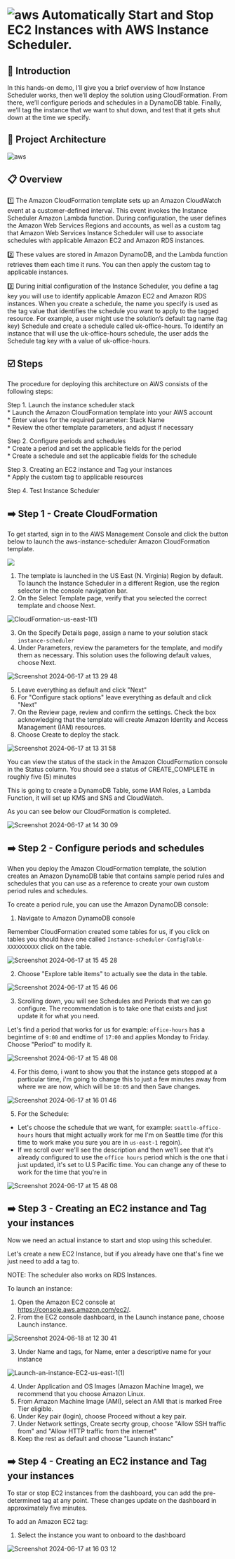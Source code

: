 # ![aws](https://github.com/julien-muke/Search-Engine-Website-using-AWS/assets/110755734/01cd6124-8014-4baa-a5fe-bd227844d263)     Automatically Start and Stop EC2 Instances with AWS Instance Scheduler.


## <a name="introduction">🤖 Introduction</a>

In this hands-on demo, I’ll give you a brief overview of how Instance Scheduler works, then we’ll deploy the solution using CloudFormation.  From there, we’ll configure periods and schedules in a DynamoDB table.  Finally, we’ll tag the instance that we want to shut down, and test that it gets shut down at the time we specify.

## <a name="design">📐 Project Architecture</a>

![aws](https://github.com/julien-muke/aws-instance-scheduler/assets/110755734/c2dcf937-80b0-4a00-9c15-1c9934a6e764)

## 📋 Overview

1️⃣ The Amazon CloudFormation template sets up an Amazon CloudWatch event at a customer-defined interval. This event invokes the Instance Scheduler Amazon Lambda function. During configuration, the user defines the Amazon Web Services Regions and accounts, as well as a custom tag that Amazon Web Services Instance Scheduler will use to associate schedules with applicable Amazon EC2 and Amazon RDS instances.

2️⃣ These values are stored in Amazon DynamoDB, and the Lambda function retrieves them each time it runs. You can then apply the custom tag to applicable instances.

3️⃣ During initial configuration of the Instance Scheduler, you define a tag key you will use to identify applicable Amazon EC2 and Amazon RDS instances. When you create a schedule, the name you specify is used as the tag value that identifies the schedule you want to apply to the tagged resource. For example, a user might use the solution’s default tag name (tag key) Schedule and create a schedule called uk-office-hours. To identify an instance that will use the uk-office-hours schedule, the user adds the Schedule tag key with a value of uk-office-hours.


## <a name="steps">☑️ Steps</a>

The procedure for deploying this architecture on AWS consists of the following steps:

Step 1. Launch the instance scheduler stack
<br>* Launch the Amazon CloudFormation template into your AWS account
<br>* Enter values for the required parameter: Stack Name
<br>* Review the other template parameters, and adjust if necessary

Step 2. Configure periods and schedules
<br>* Create a period and set the applicable fields for the period
<br>* Create a schedule and set the applicable fields for the schedule

Step 3. Creating an EC2 instance and Tag your instances
<br>* Apply the custom tag to applicable resources

Step 4. Test Instance Scheduler


## ➡️ Step 1 - Create CloudFormation

To get started, sign in to the AWS Management Console and click the button below to launch the aws-instance-scheduler Amazon CloudFormation template.

<a href="https://console.aws.amazon.com/cloudformation/home?region=us-east-1#/stacks/new?templateURL=https:%2F%2Fs3.amazonaws.com%2Fsolutions-reference%2Finstance-scheduler-on-aws%2Flatest%2Finstance-scheduler-on-aws.template&redirectId=SolutionWeb">
<img src="https://github.com/julien-muke/aws-instance-scheduler/assets/110755734/5e48af4c-7949-4ada-8ec4-948b8003e64a" target="_blank">
</a>

1. The template is launched in the US East (N. Virginia) Region by default. To launch the Instance Scheduler in a different Region, use the region selector in the console navigation bar.
2. On the Select Template page, verify that you selected the correct template and choose Next.


![CloudFormation-us-east-1(1)](https://github.com/julien-muke/aws-instance-scheduler/assets/110755734/d6b96bf4-faec-4880-8cba-47f64b18f569)

3. On the Specify Details page, assign a name to your solution stack `instance-scheduler`
4. Under Parameters, review the parameters for the template, and modify them as necessary. This solution uses the following default values, choose Next.

![Screenshot 2024-06-17 at 13 29 48](https://github.com/julien-muke/aws-instance-scheduler/assets/110755734/13f19876-057e-424c-bf68-29a076f41e08)

5. Leave everything as default and click "Next"
6. For "Configure stack options" leave everything as default and click "Next"
7. On the Review page, review and confirm the settings. Check the box acknowledging that the template will create Amazon Identity and Access Management (IAM) resources.
8. Choose Create to deploy the stack.

![Screenshot 2024-06-17 at 13 31 58](https://github.com/julien-muke/aws-instance-scheduler/assets/110755734/901f5301-1bed-415d-9038-95e2e3e51306)

You can view the status of the stack in the Amazon CloudFormation console in the Status column. You should see a status of CREATE_COMPLETE in roughly five (5) minutes

This is going to create a DynamoDB Table, some IAM Roles, a Lambda Function, it will set up KMS and SNS and CloudWatch.

As you can see below our CloudFormation is completed.

![Screenshot 2024-06-17 at 14 30 09](https://github.com/julien-muke/aws-instance-scheduler/assets/110755734/96093e34-a656-4d91-81f5-f2d863eb1005)


## ➡️ Step 2 - Configure periods and schedules

When you deploy the Amazon CloudFormation template, the solution creates an Amazon DynamoDB table that contains sample period rules and schedules that you can use as a reference to create your own custom period rules and schedules.

To create a period rule, you can use the Amazon DynamoDB console:

1. Navigate to Amazon DynamoDB console

Remember CloudFormation created some tables for us, if you click on tables you should have one called `Instance-scheduler-ConfigTable-XXXXXXXXXX` click on the table.

![Screenshot 2024-06-17 at 15 45 28](https://github.com/julien-muke/aws-instance-scheduler/assets/110755734/3574d87e-f820-4a6d-a1b1-3d0bfb53af03)

2. Choose "Explore table items" to actually see the data in the table.

![Screenshot 2024-06-17 at 15 46 06](https://github.com/julien-muke/aws-instance-scheduler/assets/110755734/3a98f0a4-0308-4b7d-8456-9bc6cbc7547f)


3. Scrolling down, you will see Schedules and Periods that we can go configure. The recommendation is to take one that exists and just update it for what you need. 

Let's find a period that works for us for example: `office-hours` has a begintime of `9:00` and endtime of `17:00` and applies Monday to Friday. Choose "Period" to modify it.

![Screenshot 2024-06-17 at 15 48 08](https://github.com/julien-muke/aws-instance-scheduler/assets/110755734/c939cecc-f733-4f3c-a4af-abacd41e0d1a)

4. For this demo, i want to show you that the instance gets stopped at a particular time, i'm going to change this to just a few minutes away from where we are now, which will be `10:05` and then Save changes.

![Screenshot 2024-06-17 at 16 01 46](https://github.com/julien-muke/aws-instance-scheduler/assets/110755734/c391dc97-14f2-4e35-b5d1-e7bf3a3ef64d)


5. For the Schedule: 
* Let's choose the schedule that we want, for example: `seattle-office-hours` hours that might actually work for me I'm on Seattle time (for this time to work make you sure you are in `us-east-1` regoin). 
* If we scroll over we'll see the description and then we'll see that it's already configured to use the `office hours` period which is the one that i just updated, it's set to U.S Pacific time. You can change any of these to work for the time that you're in


![Screenshot 2024-06-17 at 15 48 08](https://github.com/julien-muke/aws-instance-scheduler/assets/110755734/fb735606-adf8-441b-bff2-aa19c86c8310)


## ➡️ Step 3 - Creating an EC2 instance and Tag your instances

Now we need an actual instance to start and stop using this scheduler.

Let's create a new EC2 Instance, but if you already have one that's fine we just need to add a tag to.

NOTE: The scheduler also works on RDS Instances.

To launch an instance:

1. Open the Amazon EC2 console at https://console.aws.amazon.com/ec2/.
2. From the EC2 console dashboard, in the Launch instance pane, choose Launch instance.

![Screenshot 2024-06-18 at 12 30 41](https://github.com/julien-muke/aws-instance-scheduler/assets/110755734/979e5f55-fac1-426f-8c58-4bb3d30bae9a)

3. Under Name and tags, for Name, enter a descriptive name for your instance 

![Launch-an-instance-EC2-us-east-1(1)](https://github.com/julien-muke/aws-instance-scheduler/assets/110755734/b73689af-de1e-47ee-b76d-d659391b39a2)

4. Under Application and OS Images (Amazon Machine Image), we recommend that you choose Amazon Linux.
5. From Amazon Machine Image (AMI), select an AMI that is marked Free Tier eligible.
6. Under Key pair (login), choose Proceed without a key pair.
7. Under Network settings, Create secrty group, choose "Allow SSH traffic from" and "Allow HTTP traffic from the internet"
8. Keep the rest as default and choose "Launch instanc"


## ➡️ Step 4 - Creating an EC2 instance and Tag your instances

To star or stop EC2 instances from the dashboard, you can add the pre-determined tag at any point. These changes update on the dashboard in approximately five minutes.

To add an Amazon EC2 tag: 

1. Select the instance you want to onboard to the dashboard

![Screenshot 2024-06-17 at 16 03 12](https://github.com/julien-muke/aws-instance-scheduler/assets/110755734/5e24bb38-d47d-4ad0-96c5-85c0aef60174)
